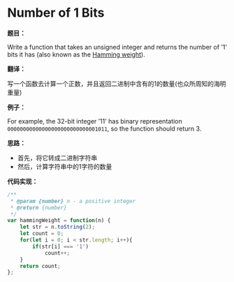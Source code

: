 # Number of 1 Bits

**题目：**

Write a function that takes an unsigned integer and returns the number of ’1' bits it has (also known as the [Hamming weight](https://en.wikipedia.org/wiki/Hamming_weight)).

**翻译：**

写一个函数去计算一个正数，并且返回二进制中含有的1的数量(也众所周知的海明重量)

**例子：**

For example, the 32-bit integer ’11' has binary representation `00000000000000000000000000001011`, so the function should return 3.

**思路：**

* 首先，将它转成二进制字符串
* 然后，计算字符串中的1字符的数量

**代码实现：**

```javascript
/**
 * @param {number} n - a positive integer
 * @return {number}
 */
var hammingWeight = function(n) {
    let str = n.toString(2);
    let count = 0;
    for(let i = 0; i < str.length; i++){
        if(str[i] === '1')
            count++;
    }
    return count;
};
```

